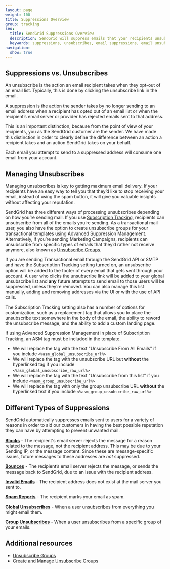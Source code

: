 ```yaml
---
layout: page
weight: 100
title: Suppressions Overview
group: tracking
seo:
  title: SendGrid Suppressions Overview
  description: SendGrid will suppress emails that your recipients unsubscribe from or that recipient email servers reject.
  keywords: suppressions, unsubscribes, email suppressions, email unsubscribes
navigation:
  show: true
---
```


## 	Suppressions vs. Unsubscribes

An unsubscribe is the action an email recipient takes when they opt-out of an email list. Typically, this is done by clicking the unsubscribe link in the email.

A suppression is the action the sender takes by no longer sending to an email address when a recipient has opted out of an email list or when the recipient’s email server or provider has rejected emails sent to that address.

This is an important distinction, because from the point of view of your recipients, you as the SendGrid customer are the sender. We have made this distinction in order to clearly define the difference between an action a recipient takes and an action SendGrid takes on your behalf.


<call-out type="warning">

Each email you attempt to send to a suppressed address will consume one email from your account.

</call-out>

## 	Managing Unsubscribes

Managing unsubscribes is key to getting maximum email delivery. If your recipients have an easy way to tell you that they’d like to stop receiving your email, instead of using the spam button, it will give you valuable insights without affecting your reputation.

SendGrid has three different ways of processing unsubscribes depending on how you’re sending mail. If you use [Subscription Tracking]({{root_url}}/ui/sending-email/subscription-tracking/), recipients can unsubscribe from all of the emails you’re sending. As a transactional mail user, you also have the option to create unsubscribe groups for your transactional templates using Advanced Suppression Management. Alternatively, if you’re sending Marketing Campaigns, recipients can unsubscribe from specific types of emails that they’d rather not receive anymore, also known as [Unsubscribe Groups]({{root_url}}/ui/sending-email/unsubscribe-groups/).

If you are sending Transactional email through the SendGrid API or SMTP and have the Subscription Tracking setting turned on, an unsubscribe option will be added to the footer of every email that gets sent through your account. A user who clicks the unsubscribe link will be added to your global unsubscribe list and **any** future attempts to send email to those users will be suppressed, unless they’re removed. You can also manage this list manually, adding and removing addresses via the UI or with the use of API calls.

The Subscription Tracking setting also has a number of options for customization, such as a replacement tag that allows you to place the unsubscribe text somewhere in the body of the email, the ability to reword the unsubscribe message, and the ability to add a custom landing page.

If using Advanced Suppression Management in place of Subscription Tracking, an ASM tag must be included in the template. 
 - We will replace the tag with the text "Unsubscribe From All Emails" if you include `<%asm_global_unsubscribe_url%>`
 - We will replace the tag with the unsubscribe URL but **without** the hyperlinked tag if you include   
   `<%asm_global_unsubscribe_raw_url%>`
 - We will replace the tag with the text "Unsubscribe from this list" if you include `<%asm_group_unsubscribe_url%>`
 - We will replace the tag with only the group unsubscribe URL **without** the hyperlinked text if you include 
   `<%asm_group_unsubscribe_raw_url%>`

## 	Different Types of Suppressions

SendGrid automatically suppresses emails sent to users for a variety of reasons in order to aid our customers in having the best possible reputation they can have by attempting to prevent unwanted mail.

**[Blocks]({{root_url}}/ui/sending-email/blocks/)** - The recipient's email server rejects the message for a reason related to the message, not the recipient address. This may be due to your Sending IP, or the message content. Since these are message-specific issues, future messages to these addresses are *not* suppressed.

**[Bounces]({{root_url}}/ui/sending-email/bounces/)** - The recipient’s email server rejects the message, or sends the message back to SendGrid, due to an issue with the recipient address.

**[Invalid Emails]({{root_url}}/ui/sending-email/invalid-emails/)** - The recipient address does not exist at the mail server you sent to.

**[Spam Reports]({{root_url}}/glossary/spam-reports/)** -  The recipient marks your email as spam.

**[Global Unsubscribes]({{root_url}}/ui/sending-email/global-unsubscribes/)** - When a user unsubscribes from everything you might email them.

**[Group Unsubscribes]({{root_url}}/ui/sending-email/group-unsubscribes/)** - When a user unsubscribes from a specific group of your emails.


## 	Additional resources

- [Unsubscribe Groups]({{root_url}}/ui/sending-email/unsubscribe-groups/)
- [Create and Manage Unsubscribe Groups]({{root_url}}/ui/sending-email/create-and-manage-unsubscribe-groups/)
